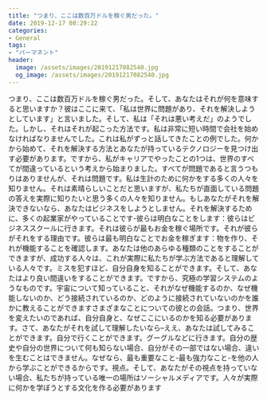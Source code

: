 ```yaml
---
title: "つまり、ここは数百万ドルを稼ぐ男だった。"
date: 2019-12-17 08:29:22
categories:
- General
tags:
- "パーマネント"
header:
  image: /assets/images/20191217082540.jpg
  og_image: /assets/images/20191217082540.jpg
---
```


つまり、ここは数百万ドルを稼ぐ男だった。そして、あなたはそれが何を意味すると思いますか？彼はここに来て、「私は世界に問題があり、それを解決しようとしています」と言いました。そして、私は「それは悪い考えだ」のようでした。しかし、それはそれが起こった方法です。私は非常に短い時間で会社を始めなければなりませんでした。これは私がずっと話してきたことの例でした。何かから始めて、それを解決する方法とあなたが持っているテクノロジーを見つけ出す必要があります。ですから、私がキャリアでやったことの1つは、世界のすべてが間違っているという考えから始まりました。すべてが問題であると言うつもりはありませんが、それは問題です。私は生計のために何かをする多くの人々を知りません。それは素晴らしいことだと思いますが、私たちが直面している問題の答えを実際に知りたいと思う多くの人々を知りません。もしあなたがそれを解決できないなら、あなたはビジネスをしようとしません。それを解決するために、多くの起業家がやっていることです-彼らは明白なことをします：彼らはビジネススクールに行きます。それは彼らが最もお金を稼ぐ場所です。それが彼らがそれをする理由です。彼らは最も明白なことでお金を稼ぎます：物を作り、それが機能することを確認します。あなたは他のあらゆる種類のことをすることができますが、成功する人々は、これが実際に私たちが学ぶ方法であると理解している人々です。ミスを犯すほど、自分自身を知ることができます。そして、あなたはより良い間違いをすることができます。ですから、究極の学習システムのようなものです。宇宙について知っていること、それがなぜ機能するのか、なぜ機能しないのか、どう接続されているのか、どのように接続されていないのかを誰かに教えることができますさまざまなことについての彼との会話。つまり、世界を変えたいのであれば、自分自身と、なぜここにいるのかを知る必要があります。さて、あなたがそれを試して理解したいなら–ええ、あなたは試してみることができます。自分で行くことができます。グーグルなどに行きます。自分の歴史や自分の世界について何も知らない場合、自分がその一部ではない場合、違いを生むことはできません。なぜなら、最も重要なこと-最も強力なこと-を他の人から学ぶことができるからです。視点。そして、あなたがその視点を持っていない場合、私たちが持っている唯一の場所はソーシャルメディアです。人々が実際に何かを学ぼうとする文化を作る必要があります
